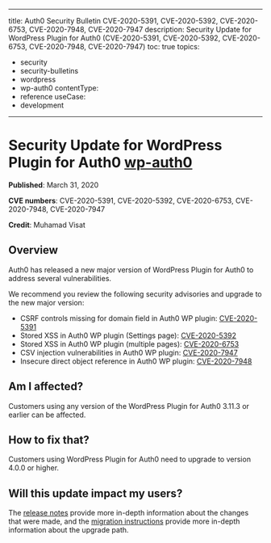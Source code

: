  ---
title: Auth0 Security Bulletin CVE-2020-5391, CVE-2020-5392, CVE-2020-6753, CVE-2020-7948, CVE-2020-7947
description: Security Update for WordPress Plugin for Auth0 (CVE-2020-5391, CVE-2020-5392, CVE-2020-6753, CVE-2020-7948, CVE-2020-7947)
toc: true
topics:
  - security
  - security-bulletins
  - wordpress
  - wp-auth0
contentType:
  - reference
useCase:
  - development
---

# Security Update for WordPress Plugin for Auth0 [wp-auth0](https://github.com/auth0/wp-auth0)

**Published**: March 31, 2020

**CVE numbers**: CVE-2020-5391, CVE-2020-5392, CVE-2020-6753, CVE-2020-7948, CVE-2020-7947

**Credit**: Muhamad Visat

## Overview

Auth0 has released a new major version of WordPress Plugin for Auth0 to address several vulnerabilities.

We recommend you review the following security advisories and upgrade to the new major version:

- CSRF controls missing for domain field in Auth0 WP plugin: [CVE-2020-5391](https://cve.mitre.org/cgi-bin/cvename.cgi?name=CVE-2020-5391)
- Stored XSS in Auth0 WP plugin (Settings page): [CVE-2020-5392](https://cve.mitre.org/cgi-bin/cvename.cgi?name=CVE-2020-5392)
- Stored XSS in Auth0 WP plugin (multiple pages): [CVE-2020-6753](https://cve.mitre.org/cgi-bin/cvename.cgi?name=CVE-2020-6753)
- CSV injection vulnerabilities in Auth0 WP plugin: [CVE-2020-7947](https://cve.mitre.org/cgi-bin/cvename.cgi?name=CVE-2020-7947)
- Insecure direct object reference in Auth0 WP plugin: [CVE-2020-7948](https://cve.mitre.org/cgi-bin/cvename.cgi?name=CVE-2020-7948)

## Am I affected?

Customers using any version of the WordPress Plugin for Auth0 3.11.3 or earlier can be affected. 

## How to fix that?

Customers using WordPress Plugin for Auth0 need to upgrade to version 4.0.0 or higher. 


## Will this update impact my users?

The [release notes](https://github.com/auth0/wp-auth0/blob/master/CHANGELOG.md) provide more in-depth information about the changes that were made, and the [migration instructions](https://github.com/auth0/wp-auth0/blob/master/MIGRATE-v3-TO-v4.md) provide more in-depth information about the upgrade path.
